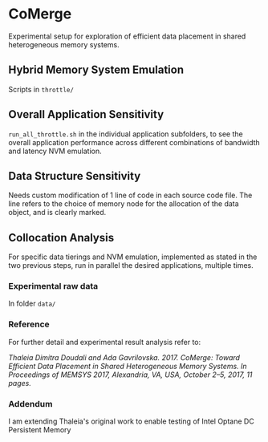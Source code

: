 # CoMerge
Experimental setup for exploration of efficient data placement in shared heterogeneous memory systems.

## Hybrid Memory System Emulation
Scripts in `throttle/`

## Overall Application Sensitivity
`run_all_throttle.sh` in the individual application subfolders, to see the overall application performance across different combinations of bandwidth and latency NVM emulation.

## Data Structure Sensitivity
Needs custom modification of 1 line of code in each source code file. The line refers to the choice of memory node for the allocation of the data object, and is clearly marked.

## Collocation Analysis
For specific data tierings and NVM emulation, implemented as stated in the two previous steps, run in parallel the desired applications, multiple times. 

### Experimental raw data
In folder `data/`

### Reference

For further detail and experimental result analysis refer to:

*Thaleia Dimitra Doudali and Ada Gavrilovska. 2017. CoMerge: Toward Efficient Data Placement in Shared Heterogeneous Memory Systems. In Proceedings of MEMSYS 2017, Alexandria, VA, USA, October 2–5, 2017, 11 pages.*


### Addendum

I am extending Thaleia's original work to enable testing of Intel Optane DC Persistent Memory
